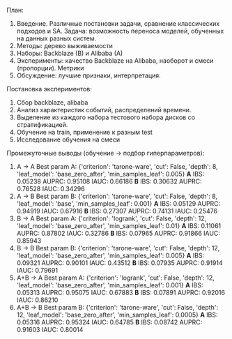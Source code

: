План:
1. Введение. Различные постановки задачи, сравнение классических подходов и SA.
   Задача: возможность переноса моделей, обученных на данных разных систем.
2. Методы: дерево выживаемости
3. Наборы: Backblaze (B) и Alibaba (A)
4. Эксперименты: качество Backblaze на Alibaba, наоборот и смеси (пропорции). Метрики
5. Обсуждение: лучшие признаки, интерпретация.

Постановка экспериментов:
1. Сбор backblaze, alibaba
2. Анализ характеристик событий, распределений времени.
3. Выделение из каждого набора тестового набора дисков со стратификацией.
4. Обучение на train, применение к разным test
5. Исследование обучения на смеси

Промежуточные выводы (обучение -> подбор гиперпараметров):
1. A -> A
   Best param A: {'criterion': 'tarone-ware', 'cut': False, 'depth': 8, 'leaf_model': 'base_zero_after', 'min_samples_leaf': 0.005}
	**A**
	IBS: 0.05238
	AUPRC: 0.95108
	IAUC: 0.66186
	**B**
	IBS: 0.30632
	AUPRC: 0.76528
	IAUC: 0.34296   
2. A -> B
	Best param B: {'criterion': 'tarone-ware', 'cut': False, 'depth': 8, 'leaf_model': 'base', 'min_samples_leaf': 0.001}
	**A**
	IBS: 0.05129
	AUPRC: 0.94919
	IAUC: 0.67916
	**B**
	IBS: 0.27307
	AUPRC: 0.74131
	IAUC: 0.25476
3. B -> A
	Best param A: {'criterion': 'logrank', 'cut': False, 'depth': 12, 'leaf_model': 'base_zero_after', 'min_samples_leaf': 0.01}
	**A**
	IBS: 0.11061
	AUPRC: 0.87802
	IAUC: 0.32786
	**B**
	IBS: 0.07965
	AUPRC: 0.91866
	IAUC: 0.85943
4. B -> B
	Best param B: {'criterion': 'tarone-ware', 'cut': False, 'depth': 12, 'leaf_model': 'base_zero_after', 'min_samples_leaf': 0.005}
	**A**
	IBS: 0.09321
	AUPRC: 0.90101
	IAUC: 0.43512
	**B**
	IBS: 0.07935
	AUPRC: 0.91914
	IAUC: 0.79691
5. A+B -> A
   Best param A: {'criterion': 'logrank', 'cut': False, 'depth': 12, 'leaf_model': 'base_zero_after', 'min_samples_leaf': 0.001}
	**A**
	IBS: 0.05313
	AUPRC: 0.95075
	IAUC: 0.67883
	**B**
	IBS: 0.07891
	AUPRC: 0.92016
	IAUC: 0.86210
6. A+B -> B
	Best param B: {'criterion': 'tarone-ware', 'cut': False, 'depth': 12, 'leaf_model': 'base_zero_after', 'min_samples_leaf': 0.0005}
	**A**
	IBS: 0.05316
	AUPRC: 0.95324
	IAUC: 0.64785
	**B**
	IBS: 0.08742
	AUPRC: 0.91603
	IAUC: 0.80014